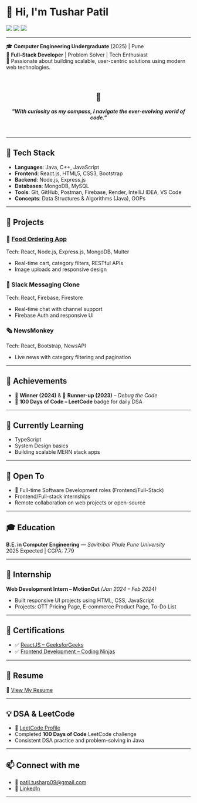 # 👋 Hi, I'm Tushar Patil

<p align="left">
  <a href="https://github.com/TusharPatil843" target="_blank"><img src="https://img.shields.io/badge/GitHub-100000?style=flat-square&logo=github&logoColor=white" /></a>
  <a href="https://linkedin.com/in/tusharpatil843" target="_blank"><img src="https://img.shields.io/badge/LinkedIn-0077B5?style=flat-square&logo=linkedin&logoColor=white" /></a>
  <a href="mailto:patil.tusharp09@gmail.com"><img src="https://img.shields.io/badge/Gmail-D14836?style=flat-square&logo=gmail&logoColor=white" /></a>
</p>

---

🎓 **Computer Engineering Undergraduate** (2025) | Pune  
🔧 **Full-Stack Developer** | Problem Solver | Tech Enthusiast  
📍 Passionate about building scalable, user-centric solutions using modern web technologies.  

<br/>

<h2 align="center">🧭</h2>
<p align="center">
  <strong><em>"With curiosity as my compass, I navigate the ever-evolving world of code."</em></strong>
</p>

<br/>


---

## 🚀 Tech Stack

- **Languages**: Java, C++, JavaScript  
- **Frontend**: React.js, HTML5, CSS3, Bootstrap  
- **Backend**: Node.js, Express.js  
- **Databases**: MongoDB, MySQL  
- **Tools**: Git, GitHub, Postman, Firebase, Render, IntelliJ IDEA, VS Code  
- **Concepts**: Data Structures & Algorithms (Java), OOPs  

---

## 💼 Projects

### 🍕 [Food Ordering App](https://tomato-74r1.onrender.com/)
Tech: React, Node.js, Express.js, MongoDB, Multer  
- Real-time cart, category filters, RESTful APIs  
- Image uploads and responsive design

### 💬 Slack Messaging Clone
Tech: React, Firebase, Firestore  
- Real-time chat with channel support  
- Firebase Auth and responsive UI

### 🗞️ NewsMonkey
Tech: React, Bootstrap, NewsAPI  
- Live news with category filtering and pagination

---

## 🧠 Achievements

- 🥇 **Winner (2024)** & 🥈 **Runner-up (2023)** – *Debug the Code*  
- 💯 **100 Days of Code – LeetCode** badge for daily DSA  

---

## 🌱 Currently Learning

- TypeScript  
- System Design basics  
- Building scalable MERN stack apps  

---

## 🤝 Open To

- 💼 Full-time Software Development roles (Frontend/Full-Stack)  
- Frontend/Full-stack internships  
- Remote collaboration on web projects or open-source  

---

## 🎓 Education

**B.E. in Computer Engineering** — *Savitribai Phule Pune University*  
2025 Expected | CGPA: 7.79  

---

## 💼 Internship

**Web Development Intern – MotionCut** *(Jan 2024 – Feb 2024)*  
- Built responsive UI projects using HTML, CSS, JavaScript  
- Projects: OTT Pricing Page, E-commerce Product Page, To-Do List  

---

## 📜 Certifications

- ✅ [ReactJS – GeeksforGeeks](https://media.geeksforgeeks.org/courses/certificates/53bf1a8bbb7dca0cc148f5a84b09c45e.pdf)  
- ✅ [Frontend Development – Coding Ninjas](https://drive.google.com/file/d/17kPx6gPB8-bwXt07yGGwgWqJHQI-2avJ/view)

---

## 📄 Resume

📄 [View My Resume](https://drive.google.com/file/d/1xfSDLJamLrlGOxgGqlaxlsFfhX_EbMxy/view?usp=sharing)

---

## 💡 DSA & LeetCode

- 🔗 [LeetCode Profile](https://leetcode.com/u/Tushar843)  
- Completed **100 Days of Code** LeetCode challenge  
- Consistent DSA practice and problem-solving in Java  

---

## 📫 Connect with me

- 📧 [patil.tusharp09@gmail.com](mailto:patil.tusharp09@gmail.com)  
- 💼 [LinkedIn](https://linkedin.com/in/tusharpatil843)

---


<!--
**TusharPatil843/TusharPatil843** is a ✨ _special_ ✨ repository because its `README.md` (this file) appears on your GitHub profile.

Here are some ideas to get you started:

- 🔭 I’m currently working on ...
- 🌱 I’m currently learning ...
- 👯 I’m looking to collaborate on ...
- 🤔 I’m looking for help with ...
- 💬 Ask me about ...
- 📫 How to reach me: ...
- 😄 Pronouns: ...
- ⚡ Fun fact: ...
-->
